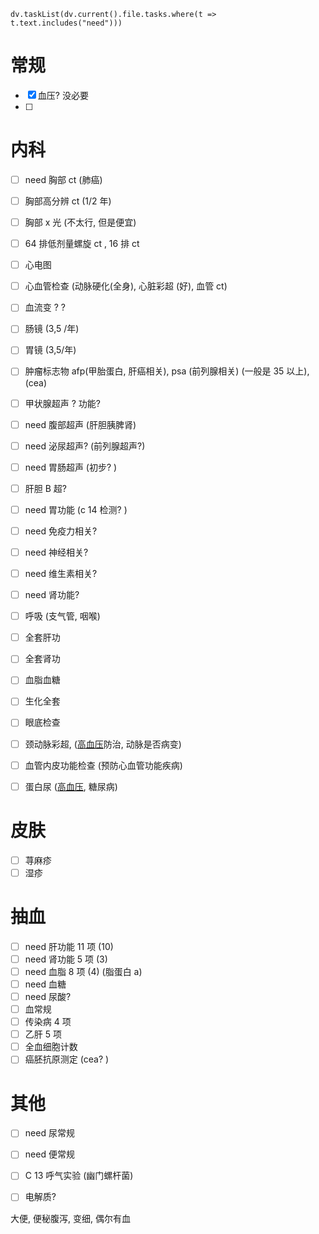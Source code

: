



```dataviewjs
dv.taskList(dv.current().file.tasks.where(t => t.text.includes("need")))
```

# 常规
- [x] 血压? 没必要
- [ ] 


# 内科
- [ ] need 胸部 ct (肺癌)
- [ ] 胸部高分辨 ct (1/2 年)
- [ ] 胸部 x 光 (不太行, 但是便宜)
- [ ] 64 排低剂量螺旋 ct , 16 排 ct
- [ ] 心电图
- [ ] 心血管检查 (动脉硬化(全身), 心脏彩超 (好), 血管 ct)
- [ ]  血流变 ?  ?  
- [ ] 肠镜 (3,5 /年)
- [ ] 胃镜 (3,5/年)
- [ ] 肿瘤标志物 afp(甲胎蛋白, 肝癌相关), psa (前列腺相关)  (一般是 35 以上), (cea)
- [ ] 甲状腺超声 ? 功能? 
- [ ] need 腹部超声 (肝胆胰脾肾)
- [ ] need 泌尿超声? (前列腺超声?)
- [ ] need 胃肠超声 (初步? )
- [ ] 肝胆 B 超? 
- [ ] need 胃功能 (c 14 检测? ) 
- [ ] need 免疫力相关? 
- [ ] need 神经相关? 
- [ ] need 维生素相关? 
- [ ] need 肾功能? 
- [ ] 呼吸 (支气管, 咽喉)
- [ ] 全套肝功
- [ ] 全套肾功
- [ ] 血脂血糖 
- [ ] 生化全套
- [ ] 眼底检查
- [ ] 颈动脉彩超,  ([高血压](高血压.md)防治, 动脉是否病变)
- [ ] 血管内皮功能检查 (预防心血管功能疾病)
- [ ] 蛋白尿 ([高血压](高血压.md), 糖尿病)


# 皮肤

- [ ] 荨麻疹
- [ ] 湿疹

# 抽血 

- [ ]  need 肝功能 11 项 (10)
- [ ] need 肾功能 5 项 (3)
- [ ] need 血脂 8 项  (4)  (脂蛋白 a)
- [ ] need 血糖
- [ ] need 尿酸? 
- [ ] 血常规
- [ ] 传染病 4 项
- [ ] 乙肝 5 项
- [ ] 全血细胞计数
- [ ] 癌胚抗原测定 (cea? )

# 其他

- [ ] need 尿常规
- [ ] need 便常规
- [ ] C 13 呼气实验 (幽门螺杆菌)
- [ ] 电解质? 


大便, 便秘腹泻, 变细, 偶尔有血